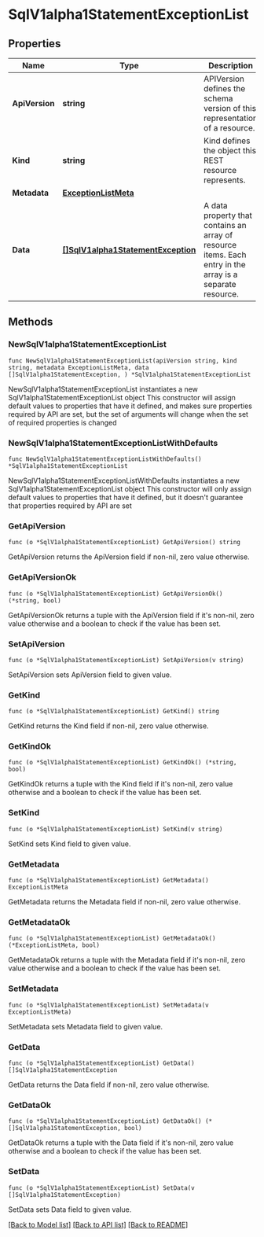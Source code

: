 # SqlV1alpha1StatementExceptionList

## Properties

Name | Type | Description | Notes
------------ | ------------- | ------------- | -------------
**ApiVersion** | **string** | APIVersion defines the schema version of this representation of a resource. | 
**Kind** | **string** | Kind defines the object this REST resource represents. | 
**Metadata** | [**ExceptionListMeta**](ExceptionListMeta.md) |  | 
**Data** | [**[]SqlV1alpha1StatementException**](SqlV1alpha1StatementException.md) | A data property that contains an array of resource items. Each entry in the array is a separate resource. | 

## Methods

### NewSqlV1alpha1StatementExceptionList

`func NewSqlV1alpha1StatementExceptionList(apiVersion string, kind string, metadata ExceptionListMeta, data []SqlV1alpha1StatementException, ) *SqlV1alpha1StatementExceptionList`

NewSqlV1alpha1StatementExceptionList instantiates a new SqlV1alpha1StatementExceptionList object
This constructor will assign default values to properties that have it defined,
and makes sure properties required by API are set, but the set of arguments
will change when the set of required properties is changed

### NewSqlV1alpha1StatementExceptionListWithDefaults

`func NewSqlV1alpha1StatementExceptionListWithDefaults() *SqlV1alpha1StatementExceptionList`

NewSqlV1alpha1StatementExceptionListWithDefaults instantiates a new SqlV1alpha1StatementExceptionList object
This constructor will only assign default values to properties that have it defined,
but it doesn't guarantee that properties required by API are set

### GetApiVersion

`func (o *SqlV1alpha1StatementExceptionList) GetApiVersion() string`

GetApiVersion returns the ApiVersion field if non-nil, zero value otherwise.

### GetApiVersionOk

`func (o *SqlV1alpha1StatementExceptionList) GetApiVersionOk() (*string, bool)`

GetApiVersionOk returns a tuple with the ApiVersion field if it's non-nil, zero value otherwise
and a boolean to check if the value has been set.

### SetApiVersion

`func (o *SqlV1alpha1StatementExceptionList) SetApiVersion(v string)`

SetApiVersion sets ApiVersion field to given value.


### GetKind

`func (o *SqlV1alpha1StatementExceptionList) GetKind() string`

GetKind returns the Kind field if non-nil, zero value otherwise.

### GetKindOk

`func (o *SqlV1alpha1StatementExceptionList) GetKindOk() (*string, bool)`

GetKindOk returns a tuple with the Kind field if it's non-nil, zero value otherwise
and a boolean to check if the value has been set.

### SetKind

`func (o *SqlV1alpha1StatementExceptionList) SetKind(v string)`

SetKind sets Kind field to given value.


### GetMetadata

`func (o *SqlV1alpha1StatementExceptionList) GetMetadata() ExceptionListMeta`

GetMetadata returns the Metadata field if non-nil, zero value otherwise.

### GetMetadataOk

`func (o *SqlV1alpha1StatementExceptionList) GetMetadataOk() (*ExceptionListMeta, bool)`

GetMetadataOk returns a tuple with the Metadata field if it's non-nil, zero value otherwise
and a boolean to check if the value has been set.

### SetMetadata

`func (o *SqlV1alpha1StatementExceptionList) SetMetadata(v ExceptionListMeta)`

SetMetadata sets Metadata field to given value.


### GetData

`func (o *SqlV1alpha1StatementExceptionList) GetData() []SqlV1alpha1StatementException`

GetData returns the Data field if non-nil, zero value otherwise.

### GetDataOk

`func (o *SqlV1alpha1StatementExceptionList) GetDataOk() (*[]SqlV1alpha1StatementException, bool)`

GetDataOk returns a tuple with the Data field if it's non-nil, zero value otherwise
and a boolean to check if the value has been set.

### SetData

`func (o *SqlV1alpha1StatementExceptionList) SetData(v []SqlV1alpha1StatementException)`

SetData sets Data field to given value.



[[Back to Model list]](../README.md#documentation-for-models) [[Back to API list]](../README.md#documentation-for-api-endpoints) [[Back to README]](../README.md)


